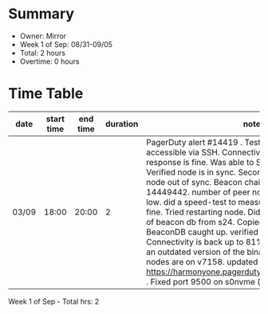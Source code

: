 # Summary
* Owner: Mirror
* Week 1 of Sep: 08/31-09/05
* Total: 2 hours
* Overtime: 0 hours

# Time Table
| date  | start time  | end time | duration  |  note |
|---|---|---|---|---|
| 03/09 | 18:00 |  20:00 | 2  | PagerDuty alert #14419 . Testnet Node S23 is not accessible via SSH. Connectivity dropped to 64%. Ping response is fine. Was able to SSH in after reboot. Verified node is in sync. Second alert #14420 - Beacon node out of sync. Beacon chain is stuck at Block 14449442.  number of peer nodes connected is very low. did a speed-test to measure network. Speed is fine. Tried restarting node. Didnt work. Took a backup of beacon db from s24. Copied to S23 and restarted. BeaconDB caught up. verified with hmy and watchdog.  Connectivity is back up to 81%. Additionally, s23 has an outdated version of the binary. v7141, all other nodes are on v7158. updated https://harmonyone.pagerduty.com/incidents/PV8H7N3 . Fixed port 9500 on s0nvme (watchdog error) | 

Week 1 of Sep - Total hrs: 2
